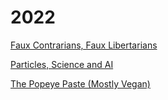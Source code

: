 # 2022

[Faux Contrarians, Faux Libertarians](01/faux-contrarians-faux-liberterians.md)

[Particles, Science and AI](01/particles-and-ai.md)

[The Popeye Paste (Mostly Vegan)](02/popeye-paste.md)

